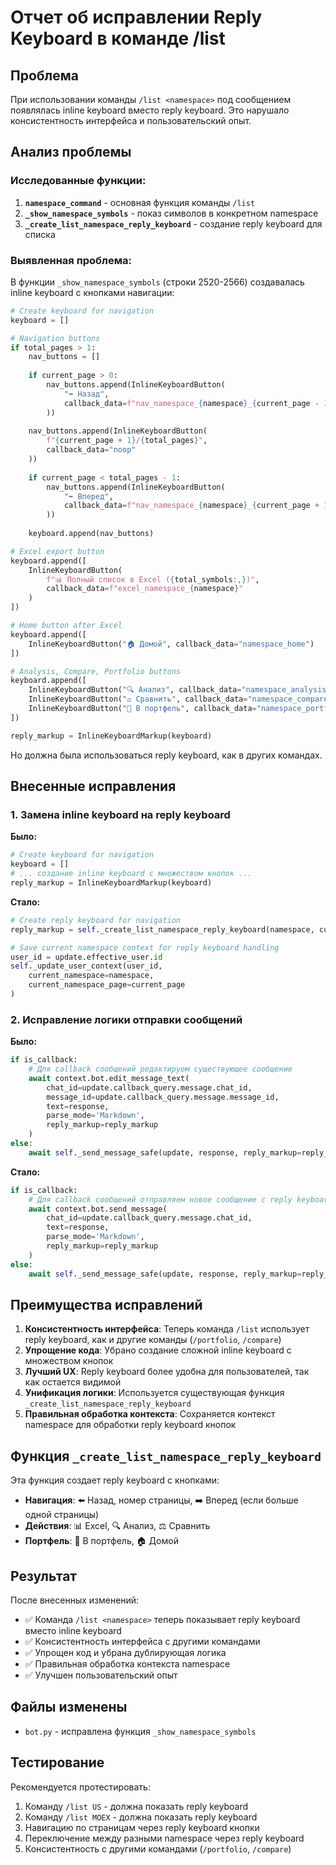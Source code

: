 # Отчет об исправлении Reply Keyboard в команде /list

## Проблема
При использовании команды `/list <namespace>` под сообщением появлялась inline keyboard вместо reply keyboard. Это нарушало консистентность интерфейса и пользовательский опыт.

## Анализ проблемы

### Исследованные функции:
1. **`namespace_command`** - основная функция команды `/list`
2. **`_show_namespace_symbols`** - показ символов в конкретном namespace
3. **`_create_list_namespace_reply_keyboard`** - создание reply keyboard для списка

### Выявленная проблема:

В функции `_show_namespace_symbols` (строки 2520-2566) создавалась inline keyboard с кнопками навигации:

```python
# Create keyboard for navigation
keyboard = []

# Navigation buttons
if total_pages > 1:
    nav_buttons = []
    
    if current_page > 0:
        nav_buttons.append(InlineKeyboardButton(
            "⬅️ Назад", 
            callback_data=f"nav_namespace_{namespace}_{current_page - 1}"
        ))
    
    nav_buttons.append(InlineKeyboardButton(
        f"{current_page + 1}/{total_pages}", 
        callback_data="noop"
    ))
    
    if current_page < total_pages - 1:
        nav_buttons.append(InlineKeyboardButton(
            "➡️ Вперед", 
            callback_data=f"nav_namespace_{namespace}_{current_page + 1}"
        ))
    
    keyboard.append(nav_buttons)

# Excel export button
keyboard.append([
    InlineKeyboardButton(
        f"📊 Полный список в Excel ({total_symbols:,})", 
        callback_data=f"excel_namespace_{namespace}"
    )
])

# Home button after Excel
keyboard.append([
    InlineKeyboardButton("🏠 Домой", callback_data="namespace_home")
])

# Analysis, Compare, Portfolio buttons
keyboard.append([
    InlineKeyboardButton("🔍 Анализ", callback_data="namespace_analysis"),
    InlineKeyboardButton("⚖️ Сравнить", callback_data="namespace_compare"),
    InlineKeyboardButton("💼 В портфель", callback_data="namespace_portfolio")
])

reply_markup = InlineKeyboardMarkup(keyboard)
```

Но должна была использоваться reply keyboard, как в других командах.

## Внесенные исправления

### 1. Замена inline keyboard на reply keyboard

**Было:**
```python
# Create keyboard for navigation
keyboard = []
# ... создание inline keyboard с множеством кнопок ...
reply_markup = InlineKeyboardMarkup(keyboard)
```

**Стало:**
```python
# Create reply keyboard for navigation
reply_markup = self._create_list_namespace_reply_keyboard(namespace, current_page, total_pages, total_symbols)

# Save current namespace context for reply keyboard handling
user_id = update.effective_user.id
self._update_user_context(user_id, 
    current_namespace=namespace,
    current_namespace_page=current_page
)
```

### 2. Исправление логики отправки сообщений

**Было:**
```python
if is_callback:
    # Для callback сообщений редактируем существующее сообщение
    await context.bot.edit_message_text(
        chat_id=update.callback_query.message.chat_id,
        message_id=update.callback_query.message.message_id,
        text=response,
        parse_mode='Markdown',
        reply_markup=reply_markup
    )
else:
    await self._send_message_safe(update, response, reply_markup=reply_markup)
```

**Стало:**
```python
if is_callback:
    # Для callback сообщений отправляем новое сообщение с reply keyboard
    await context.bot.send_message(
        chat_id=update.callback_query.message.chat_id,
        text=response,
        parse_mode='Markdown',
        reply_markup=reply_markup
    )
else:
    await self._send_message_safe(update, response, reply_markup=reply_markup)
```

## Преимущества исправлений

1. **Консистентность интерфейса**: Теперь команда `/list` использует reply keyboard, как и другие команды (`/portfolio`, `/compare`)
2. **Упрощение кода**: Убрано создание сложной inline keyboard с множеством кнопок
3. **Лучший UX**: Reply keyboard более удобна для пользователей, так как остается видимой
4. **Унификация логики**: Используется существующая функция `_create_list_namespace_reply_keyboard`
5. **Правильная обработка контекста**: Сохраняется контекст namespace для обработки reply keyboard кнопок

## Функция `_create_list_namespace_reply_keyboard`

Эта функция создает reply keyboard с кнопками:
- **Навигация**: ⬅️ Назад, номер страницы, ➡️ Вперед (если больше одной страницы)
- **Действия**: 📊 Excel, 🔍 Анализ, ⚖️ Сравнить
- **Портфель**: 💼 В портфель, 🏠 Домой

## Результат

После внесенных изменений:
- ✅ Команда `/list <namespace>` теперь показывает reply keyboard вместо inline keyboard
- ✅ Консистентность интерфейса с другими командами
- ✅ Упрощен код и убрана дублирующая логика
- ✅ Правильная обработка контекста namespace
- ✅ Улучшен пользовательский опыт

## Файлы изменены
- `bot.py` - исправлена функция `_show_namespace_symbols`

## Тестирование
Рекомендуется протестировать:
1. Команду `/list US` - должна показать reply keyboard
2. Команду `/list MOEX` - должна показать reply keyboard
3. Навигацию по страницам через reply keyboard кнопки
4. Переключение между разными namespace через reply keyboard
5. Консистентность с другими командами (`/portfolio`, `/compare`)
